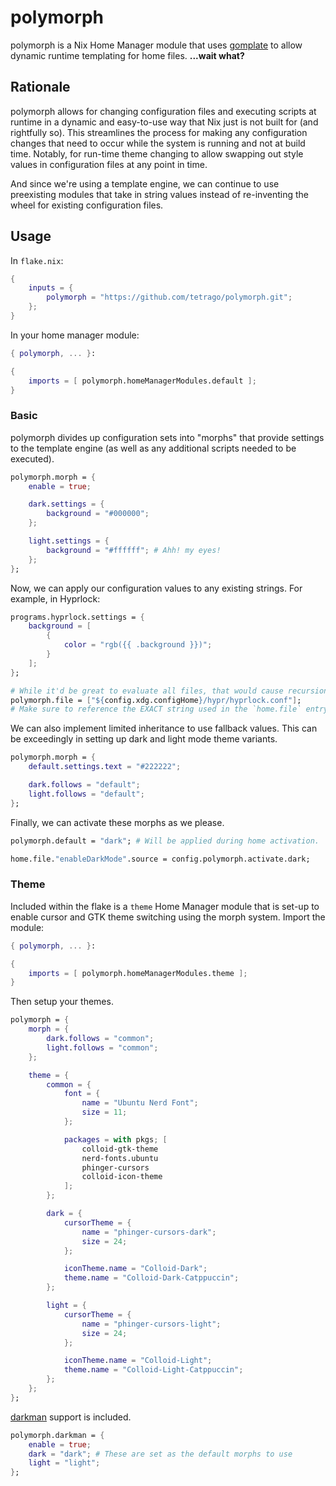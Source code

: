 # polymorph

polymorph is a Nix Home Manager module that uses [gomplate](https://github.com/hairyhenderson/gomplate) to allow dynamic runtime templating for home files.    **...wait what?**

## Rationale

polymorph allows for changing configuration files and executing scripts at runtime in a dynamic and easy-to-use way that Nix just is not built for (and rightfully so). This streamlines the process for making any configuration changes that need to occur while the system is running and not at build time. Notably, for run-time theme changing to allow swapping out style values in configuration files at any point in time.

And since we're using a template engine, we can continue to use preexisting modules that take in string values instead of re-inventing the wheel for existing configuration files.

## Usage

In `flake.nix`:

```nix
{
    inputs = {
        polymorph = "https://github.com/tetrago/polymorph.git";
    };
}
```

In your home manager module:

```nix
{ polymorph, ... }:

{
    imports = [ polymorph.homeManagerModules.default ];
}
```

### Basic

polymorph divides up configuration sets into "morphs" that provide settings to the template engine (as well as any additional scripts needed to be executed).

```nix
polymorph.morph = {
    enable = true;

    dark.settings = {
        background = "#000000";
    };

    light.settings = {
        background = "#ffffff"; # Ahh! my eyes!
    };
};
```

Now, we can apply our configuration values to any existing strings. For example, in Hyprlock:

```nix
programs.hyprlock.settings = {
    background = [
        {
            color = "rgb({{ .background }})";
        }
    ];
};

# While it'd be great to evaluate all files, that would cause recursion issues.
polymorph.file = ["${config.xdg.configHome}/hypr/hyprlock.conf"];
# Make sure to reference the EXACT string used in the `home.file` entry.
```

We can also implement limited inheritance to use fallback values. This can be exceedingly in setting up dark and light mode theme variants.

```nix
polymorph.morph = {
    default.settings.text = "#222222";

    dark.follows = "default";
    light.follows = "default";
};
```

Finally, we can activate these morphs as we please.

```nix
polymorph.default = "dark"; # Will be applied during home activation.

home.file."enableDarkMode".source = config.polymorph.activate.dark;
```

### Theme

Included within the flake is a `theme` Home Manager module that is set-up to enable cursor and GTK theme switching using the morph system. Import the module:

```nix
{ polymorph, ... }:

{
    imports = [ polymorph.homeManagerModules.theme ];
}
```

Then setup your themes.

```nix
polymorph = {
    morph = {
        dark.follows = "common";
        light.follows = "common";
    };

    theme = {
        common = {
            font = {
                name = "Ubuntu Nerd Font";
                size = 11;
            };

            packages = with pkgs; [
                colloid-gtk-theme
                nerd-fonts.ubuntu
                phinger-cursors
                colloid-icon-theme
            ];
        };

        dark = {
            cursorTheme = {
                name = "phinger-cursors-dark";
                size = 24;
            };

            iconTheme.name = "Colloid-Dark";
            theme.name = "Colloid-Dark-Catppuccin";
        };

        light = {
            cursorTheme = {
                name = "phinger-cursors-light";
                size = 24;
            };

            iconTheme.name = "Colloid-Light";
            theme.name = "Colloid-Light-Catppuccin";
        };
    };
};
```

[darkman](https://gitlab.com/WhyNotHugo/darkman) support is included.

```nix
polymorph.darkman = {
    enable = true;
    dark = "dark"; # These are set as the default morphs to use
    light = "light";
};
```
